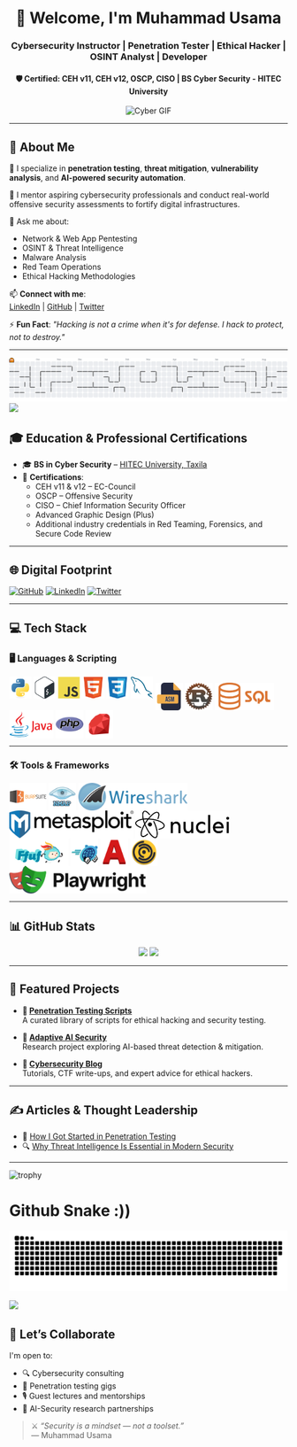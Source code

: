 <h1 align="center">👋 Welcome, I'm Muhammad Usama</h1>
<h3 align="center">Cybersecurity Instructor | Penetration Tester | Ethical Hacker | OSINT Analyst | Developer</h3>
<h4 align="center">🛡️ Certified: CEH v11, CEH v12, OSCP, CISO | BS Cyber Security - HITEC University</h4>

<div align="center">
  <img src="https://media.giphy.com/media/3oEjHWpiVIOGXT5l9m/giphy.gif" width="280" alt="Cyber GIF"/>
</div>

---

## 🚀 About Me

🔐 I specialize in **penetration testing**, **threat mitigation**, **vulnerability analysis**, and **AI-powered security automation**.

🧠 I mentor aspiring cybersecurity professionals and conduct real-world offensive security assessments to fortify digital infrastructures.

💬 Ask me about:
- Network & Web App Pentesting  
- OSINT & Threat Intelligence  
- Malware Analysis  
- Red Team Operations  
- Ethical Hacking Methodologies  

📫 **Connect with me**:  
[LinkedIn](https://www.linkedin.com/in/UsamaMatrix/) | [GitHub](https://github.com/UsamaMatrix) | [Twitter](https://twitter.com/UsamaMatrix)

⚡ **Fun Fact**: _"Hacking is not a crime when it's for defense. I hack to protect, not to destroy."_

---
![](https://raw.githubusercontent.com/VIDAKHOSHPEY22/VIDAKHOSHPEY22/output/pacman-contribution-graph.svg)
![](https://raw.githubusercontent.com/TheDudeThatCode/TheDudeThatCode/master/Assets/Developer.gif)
## 🎓 Education & Professional Certifications

- 🎓 **BS in Cyber Security** – [HITEC University, Taxila](https://www.hitecuni.edu.pk/)
- 📜 **Certifications**:
  - CEH v11 & v12 – EC-Council  
  - OSCP – Offensive Security  
  - CISO – Chief Information Security Officer  
  - Advanced Graphic Design (Plus)
  - Additional industry credentials in Red Teaming, Forensics, and Secure Code Review

---

## 🌐 Digital Footprint

[![GitHub](https://img.shields.io/badge/GitHub-000?style=flat-square&logo=github&logoColor=white)](https://github.com/UsamaMatrix)
[![LinkedIn](https://img.shields.io/badge/LinkedIn-0A66C2?style=flat-square&logo=linkedin&logoColor=white)](https://www.linkedin.com/in/UsamaMatrix/)
[![Twitter](https://img.shields.io/badge/Twitter-1DA1F2?style=flat-square&logo=twitter&logoColor=white)](https://twitter.com/UsamaMatrix)

---

## 💻 Tech Stack

### 🖥️ Languages & Scripting

<p align="left">
  <img src="https://raw.githubusercontent.com/devicons/devicon/master/icons/python/python-original.svg" width="40" title="Python"/>
  <img src="https://raw.githubusercontent.com/devicons/devicon/master/icons/bash/bash-original.svg" width="40" title="Bash"/>
  <img src="https://raw.githubusercontent.com/devicons/devicon/master/icons/javascript/javascript-original.svg" width="40" title="JavaScript"/>
  <img src="https://raw.githubusercontent.com/devicons/devicon/master/icons/html5/html5-original.svg" width="40" title="HTML5"/>
  <img src="https://raw.githubusercontent.com/devicons/devicon/master/icons/css3/css3-original.svg" width="40" title="CSS3"/>
  <img src="https://raw.githubusercontent.com/devicons/devicon/master/icons/mysql/mysql-original.svg" width="40" title="MySQL"/>
  <img src="assets/icons/asm.png" height="50" title="Assembly" style="vertical-align:middle;"/>
  <img src="assets/icons/rust.png" height="50" title="Rust" style="vertical-align:middle;"/>
  <img src="assets/icons/sql.png" height="50" title="SQL" style="vertical-align:middle;"/>
  <img src="assets/icons/java.png" height="50" title="JAVA" style="vertical-align:middle;"/>
  <img src="assets/icons/php.png" height="50" title="PHP" style="vertical-align:middle;"/>
  <img src="assets/icons/ruby.png" height="50" title="Ruby" style="vertical-align:middle;"/>
  
</p>

---

### 🛠️ Tools & Frameworks

<p align="left">
  <img src="assets/icons/burp.png" height="50" title="Burp Suite" style="vertical-align:middle;"/>
  <img src="assets/icons/nmap.png" height="50" title="Nmap" style="vertical-align:middle;"/>
  <img src="assets/icons/wireshark.png" height="50" title="Wireshark" style="vertical-align:middle;"/>
  <img src="assets/icons/metasploit.png" height="50" title="Metasploit" style="vertical-align:middle;"/>
  <img src="assets/icons/nuclei.png" height="50" title="Nuclei" style="vertical-align:middle;"/>
  <img src="assets/icons/ffuf.png" height="50" title="ffuf" style="vertical-align:middle;"/>
  <img src="assets/icons/gobuster.png" height="50" title="Gobuster" style="vertical-align:middle;"/>
  <img src="assets/icons/amass.png" height="50" title="Amass" style="vertical-align:middle;"/>
  <img src="assets/icons/maltego.png" height="50" title="Maltego" style="vertical-align:middle;"/>
  <img src="assets/icons/playwright.png" height="50" title="Playwright" style="vertical-align:middle;"/>
</p>

---

## 📊 GitHub Stats

<p align="center">
  <img height="180em" src="https://github-readme-stats.vercel.app/api?username=UsamaMatrix&show_icons=true&theme=algolia&count_private=true&include_all_commits=true"/>
  <img height="180em" src="https://github-readme-stats-eight-theta.vercel.app/api/top-langs/?username=UsamaMatrix&layout=compact&langs_count=8&theme=algolia"/>
</p>


---

## 🚧 Featured Projects

- **🔐 [Penetration Testing Scripts](https://github.com/UsamaMatrix/penetration-testing-scripts)**  
  A curated library of scripts for ethical hacking and security testing.

- **🧠 [Adaptive AI Security](https://github.com/UsamaMatrix/adaptive-ai-security)**  
  Research project exploring AI-based threat detection & mitigation.

- **📖 [Cybersecurity Blog](https://github.com/UsamaMatrix/cybersecurity-blog)**  
  Tutorials, CTF write-ups, and expert advice for ethical hackers.

---

## ✍️ Articles & Thought Leadership

- 📝 [How I Got Started in Penetration Testing](https://usamatrix.medium.com)  
- 🔍 [Why Threat Intelligence Is Essential in Modern Security](https://usamatrix.medium.com)

---
![trophy](https://github-profile-trophy.vercel.app/?username=usamamatrix&theme=matrix)
# Github Snake :))
![Gitgub Snake](https://github.com/maxamin/maxamin/blob/main/assets/github-snake.svg)

![](https://camo.githubusercontent.com/85add4a9633786947f86fe4e86eb5aca6b190ff47345434755a0d98f488fefa7/68747470733a2f2f646576656c6f706572732e67697068792e636f6d2f6272616e63682f6d61737465722f7374617469632f6170692d35313264333663303936363236383237313731303861333862626235633537642e676966)
## 🤝 Let’s Collaborate

I'm open to:
- 🔍 Cybersecurity consulting  
- 🧪 Penetration testing gigs  
- 🎙 Guest lectures and mentorships  
- 🤖 AI-Security research partnerships  

> ⚔️ *“Security is a mindset — not a toolset.”*  
> — Muhammad Usama
